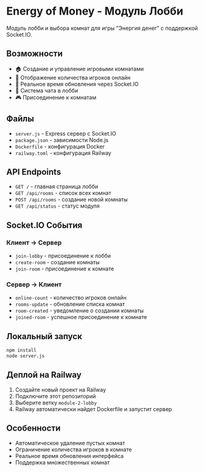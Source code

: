 # Energy of Money - Модуль Лобби

Модуль лобби и выбора комнат для игры "Энергия денег" с поддержкой Socket.IO.

## Возможности

- 🏠 Создание и управление игровыми комнатами
- 👥 Отображение количества игроков онлайн
- 🔄 Реальное время обновления через Socket.IO
- 💬 Система чата в лобби
- 🎮 Присоединение к комнатам

## Файлы

- `server.js` - Express сервер с Socket.IO
- `package.json` - зависимости Node.js
- `Dockerfile` - конфигурация Docker
- `railway.toml` - конфигурация Railway

## API Endpoints

- `GET /` - главная страница лобби
- `GET /api/rooms` - список всех комнат
- `POST /api/rooms` - создание новой комнаты
- `GET /api/status` - статус модуля

## Socket.IO События

### Клиент → Сервер
- `join-lobby` - присоединение к лобби
- `create-room` - создание комнаты
- `join-room` - присоединение к комнате

### Сервер → Клиент
- `online-count` - количество игроков онлайн
- `rooms-update` - обновление списка комнат
- `room-created` - уведомление о создании комнаты
- `joined-room` - успешное присоединение к комнате

## Локальный запуск

```bash
npm install
node server.js
```

## Деплой на Railway

1. Создайте новый проект на Railway
2. Подключите этот репозиторий
3. Выберите ветку `module-2-lobby`
4. Railway автоматически найдет Dockerfile и запустит сервер

## Особенности

- Автоматическое удаление пустых комнат
- Ограничение количества игроков в комнате
- Реальное время обновления интерфейса
- Поддержка множественных комнат
